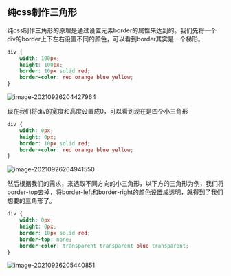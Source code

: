## 纯css制作三角形

纯css制作三角形的原理是通过设置元素border的属性来达到的。我们先将一个div的border上下左右设置不同的颜色，可以看到border其实是一个梯形。

```css
div {
    width: 100px;
    height: 100px;
    border: 10px solid red;
    border-color: red orange blue yellow;
}
```

![image-20210926204427964](C:\Users\hq\AppData\Roaming\Typora\typora-user-images\image-20210926204427964.png)

现在我们将div的宽度和高度设置成0，可以看到现在是四个小三角形

```css
div {
    width: 0px;
    height: 0px;
    border: 10px solid red;
    border-color: red orange blue yellow;
}
```

![image-20210926204941550](C:\Users\hq\AppData\Roaming\Typora\typora-user-images\image-20210926204941550.png)

然后根据我们的需求，来选取不同方向的小三角形，以下方的三角形为例，我们将border-top去掉，将border-left和border-right的颜色设置成透明，就得到了我们想要的三角形了。

```css
div {
    width: 0px;
    height: 0px;
    border: 10px solid red;
    border-top: none;
    border-color: transparent transparent blue transparent;
}
```

![image-20210926205440851](C:\Users\hq\AppData\Roaming\Typora\typora-user-images\image-20210926205440851.png)

